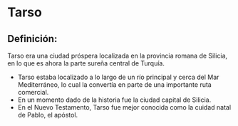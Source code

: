 # Tarso

## Definición: 

Tarso era una ciudad próspera localizada en la provincia romana de Silicia, en lo que es ahora la parte sureña central de Turquía.

* Tarso estaba localizado a lo largo de un río principal y cerca del Mar Mediterráneo, lo cual la convertía en parte de una importante ruta comercial.
* En un momento dado de la historia fue la ciudad capital de Silicia.
* En el Nuevo Testamento, Tarso fue mejor conocida como la cuidad natal de Pablo, el apóstol.

